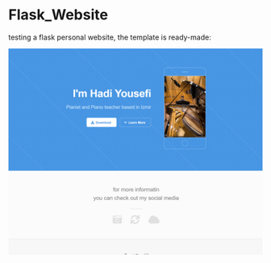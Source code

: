 # Flask_Website
testing a flask personal website, the template is ready-made:

<img src="page.png">
